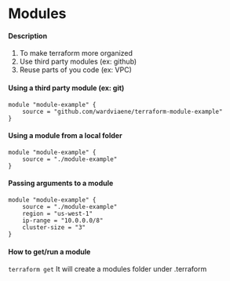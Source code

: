 # Modules
#### Description
1. To make terraform more organized
2. Use third party modules (ex: github)
3. Reuse parts of you code (ex: VPC)



#### Using a third party module (ex: git)

```
module "module-example" {
    source = "github.com/wardviaene/terraform-module-example"
}
```

#### Using a module from a local folder
```
module "module-example" {
    source = "./module-example"
}
```

#### Passing arguments to a module
```
module "module-example" {
    source = "./module-example"
    region = "us-west-1"
    ip-range = "10.0.0.0/8"
    cluster-size = "3"
}
```

#### How to get/run a module
``` terraform get ```
It will create a modules folder under .terraform